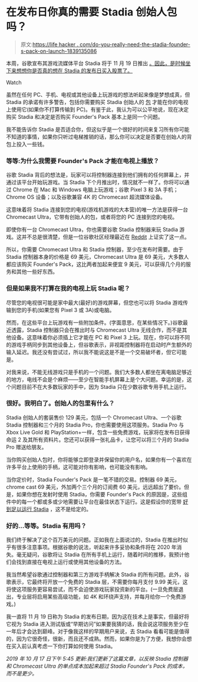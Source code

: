 # 在发布日你真的需要 Stadia 创始人包吗？

> 原文:[https://life hacker . com/do-you-really-need-the-stadia-founder-s-pack-on-launch-1839135086](https://lifehacker.com/do-you-really-need-the-stadia-founder-s-pack-on-launch-1839135086)

本周，谷歌宣布其游戏流媒体平台 Stadia 将于 11 月 19 日推出 [。因此，是时候坐下来想想你是否真的想在 Stadia 的发布日买入股票了。](https://lifehacker.com/everything-from-todays-google-event-that-actually-matte-1839057732)

Watch

虽然在任何 PC、手机、电视或其他设备上玩游戏的想法听起来像是梦想成真，但 Stadia 的承诺有许多警告，包括你需要购买 Stadia 创始人的 [包](https://store.google.com/product/stadia) 才能在你的电视上使用它(如果你不打算传输到 PC)。有鉴于此，我认为可以公平地说，现在决定购买 Stadia 和决定是否购买 Founder's Pack 基本上是同一个问题。

我不能告诉你 Stadia 是否适合你，但这似乎是一个很好的时间来复习所有你可能不知道的事情，如果你只听过电梯推销的话，那么你可以决定是否要在创始人的背包上投入一些钱。

### **等等:为什么我需要 Founder's Pack 才能在电视上播放？**

谷歌 Stadia 背后的想法是，玩家可以将控制器连接到他们拥有的任何屏幕上，并通过该平台开始玩游戏。当 Stadia 下个月推出时，情况就不一样了。你将可以通过 Chrome 在 Mac 和 Windows 电脑上玩游戏；谷歌 Pixel 3 和 3A 手机；Chrome OS 设备；以及谷歌兼容 4K 的 Chromecast 超流媒体设备。

这意味着将 Stadia 连接到您的电视(游戏机游戏的大本营)的唯一方法是获得一台 Chromecast Ultra，它带有创始人的包，或者将您的 PC 连接到您的电视。

即使你有一台 Chromecast Ultra，你也需要谷歌 Stadia 控制器来玩 Stadia 游戏。这并不总是很清楚，但是一位谷歌社区经理最近在 [Reddit](https://www.reddit.com/r/Stadia/comments/di92bp/damn_you_small_prints_there_seem_to_be_some/f3u7loq/) 上证实了这一点。

所以，你需要 Chromecast Ultra 和 Stadia 控制器，至少在发布时需要。由于 Stadia 控制器本身的价格是 69 美元，Chromecast Ultra 是 69 美元，大多数人都应该购买 Founder's Pack，这比两者加起来便宜 9 美元，可以获得几个月的服务和其他一些好东西。

### 但是如果我不打算在我的电视上玩 Stadia 呢？

尽管您的电视很可能是家中最大(最好)的游戏屏幕，但您也可以将 Stadia 游戏传输到您的手机(如果您有 Pixel 3 或 3A)或电脑。

然而，在这些平台上玩游戏有一些附加条件。(字面意思，在某些情况下。)谷歌最近透露，Stadia 控制器只会在推出时与 Chromecast Ultra 无线合作，而不是其他设备。这意味着你必须插上它才能在 PC 和 Pixel 3 上玩。现在，你可以将不同的游戏手柄同步到其他设备上，但谷歌表示，非视距控制器将在启动时产生额外的输入延迟。我还没有尝试过，所以我不能说这是不是一个交易破坏者，但它可能是。

对我来说，不能无线游戏只是手机的一个问题。我们大多数人都坐在离电脑足够近的地方，电线不会是个麻烦——至少在智能手机屏幕上是个大问题。幸运的是，这个问题目前不在大多数玩家的手中，因为 Stadia 只在少数谷歌专用手机上运行。

### 很好。我明白了。创始人的包里有什么？

Stadia 创始人的套装售价 129 美元，包括一个 Chromecast Ultra、一个谷歌 Stadia 控制器和三个月的 Stadia Pro，你也需要使用这项服务。Stadia Pro 与 Xbox Live Gold 和 PlayStation+一样，包含一些免费游戏，玩家将在发布日获得命运 2 及其所有资料片。您还可以获得一张礼品卡，让您可以将三个月的 Stadia Pro 赠送给朋友。

当你购买创始人包时，你将能够立即登录并保留你的用户名，如果你有一个喜欢在许多平台上使用的手柄，这可能对你有影响，也可能没有影响。

当你定价时，Stadia Founder's Pack 是一笔不错的交易。控制器 69 美元，chrome cast 69 美元，外加两个三个月的订阅费 60 美元，远远超出了要价。但是，如果你想在发射时使用 Stadia，你需要 Founder's Pack 的原因是，这些组件中的每一个都或多或少地需要让平台在最佳状态下运行。这是假设你的宽带 [好到足以运行 Stadia](https://projectstream.google.com/speedtest?utm_source=store&utm_medium=google_oo&utm_campaign=GS102763&utm_term=speedtest) ，这不是给定的。

### 好的...等等。Stadia 有用吗？

我们终于解决了这个百万美元的问题。正如我在上面说过的，Stadia 在推出时似乎有很多注意事项。根据谷歌的说法，听起来许多妥协和条件将在 2020 年消失。毫无疑问，谷歌将让 Stadia 在所有手机上运行，随着时间的推移，我预计他们会找到直接在电视上运行或使用其他设备的方法。

我当然希望谷歌通过控制器和第三方游戏手柄解决 Stadia 的所有问题。此外，谷歌表示，它最终将开放一个免费的 Stadia 层，不需要你每月支付 9.99 美元，这将使这项服务更容易尝试，而不会迫使游戏玩家投资新的平台。(一旦免费层退出，专业层将启用某些高级功能，如 4K 和环绕声支持，并每月给你一个免费游戏。)

我一直将 11 月 19 日称为 Stadia 的发布日期，因为这在技术上是事实，但最好将它视为 Stadia 进入测试版或“早期访问”如果要我猜的话，我会说这项服务至少在一年后才会达到巅峰。对于像我这样的早期用户来说，去 Stadia 看看可能是值得的，因为它很奇怪，很新，而且还不成熟。然而，如果你是为了方便，我想你会想在买入前认真考虑一下你打算如何使用 Stadia。

*2019 年 10 月 17 日下午 5:45 更新:我们更新了这篇文章，以反映 Stadia 控制器和 Chromecast Ultra 的单点成本加起来超过 Stadia Founder's Pack 的成本，而不是更少。*